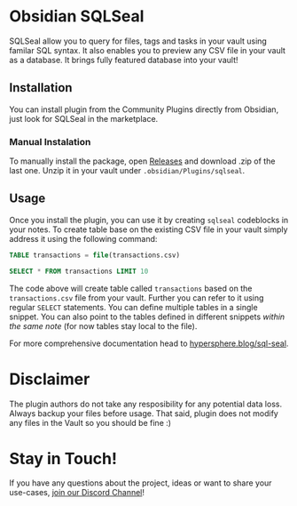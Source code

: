 # Obsidian SQLSeal

SQLSeal allow you to query for files, tags and tasks in your vault using familar SQL syntax.
It also enables you to preview any CSV file in your vault as a database.
It brings fully featured database into your vault!

## Installation

You can install plugin from the Community Plugins directly from Obsidian, just look for SQLSeal in the marketplace.

### Manual Instalation
To manually install the package, open [Releases](https://github.com/h-sphere/sql-seal/releases) and download .zip of the last one. Unzip it in your vault under `.obsidian/Plugins/sqlseal`.


## Usage
Once you install the plugin, you can use it by creating `sqlseal` codeblocks in your notes. To create table base on the existing CSV file in your vault simply address it using the following command:

```sql
TABLE transactions = file(transactions.csv)

SELECT * FROM transactions LIMIT 10
```

The code above will create table called `transactions` based on the `transactions.csv` file from your vault. Further you can refer to it using regular `SELECT` statements.
You can define multiple tables in a single snippet. You can also point to the tables defined in different snippets *within the same note* (for now tables stay local to the file).

For more comprehensive documentation head to [hypersphere.blog/sql-seal](https://hypersphere.blog/sql-seal).

# Disclaimer
The plugin authors do not take any resposibility for any potential data loss. Always backup your files before usage. That said, plugin does not modify any files in the Vault so you should be fine :)


# Stay in Touch!
If you have any questions about the project, ideas or want to share your use-cases, [join our Discord Channel](https://discord.gg/ZMRnFeAWXb)!
